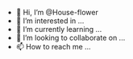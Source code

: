 - 👋 Hi, I’m @House-flower
- 👀 I’m interested in ...
- 🌱 I’m currently learning ...
- 💞️ I’m looking to collaborate on ...
- 📫 How to reach me ...

<!---
House-flower/House-flower is a ✨ special ✨ repository because its `README.md` (this file) appears on your GitHub profile.
You can click the Preview link to take a look at your changes.
--->
